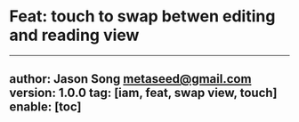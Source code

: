 # Feat: touch to swap betwen editing and reading view
---
author: Jason Song <metaseed@gmail.com>
version: 1.0.0
tag: [iam, feat, swap view, touch]
enable: [toc]
---

